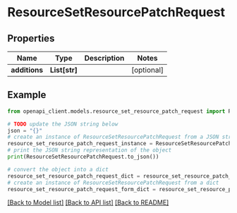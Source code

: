# ResourceSetResourcePatchRequest


## Properties

Name | Type | Description | Notes
------------ | ------------- | ------------- | -------------
**additions** | **List[str]** |  | [optional] 

## Example

```python
from openapi_client.models.resource_set_resource_patch_request import ResourceSetResourcePatchRequest

# TODO update the JSON string below
json = "{}"
# create an instance of ResourceSetResourcePatchRequest from a JSON string
resource_set_resource_patch_request_instance = ResourceSetResourcePatchRequest.from_json(json)
# print the JSON string representation of the object
print(ResourceSetResourcePatchRequest.to_json())

# convert the object into a dict
resource_set_resource_patch_request_dict = resource_set_resource_patch_request_instance.to_dict()
# create an instance of ResourceSetResourcePatchRequest from a dict
resource_set_resource_patch_request_form_dict = resource_set_resource_patch_request.from_dict(resource_set_resource_patch_request_dict)
```
[[Back to Model list]](../README.md#documentation-for-models) [[Back to API list]](../README.md#documentation-for-api-endpoints) [[Back to README]](../README.md)


